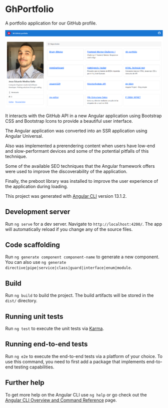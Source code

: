 # GhPortfolio

A portfolio application for our GitHub profile. 


![](src/assets/Screenshot.png)


It interacts with the GitHub API in a new Angular application using Bootstrap CSS and Bootstrap Icons to provide a beautiful user interface.

The Angular application was converted  into an SSR application using Angular Universal. 

Also was implemented a prerendering content when users have low-end and slow-performant devices and some of the potential pitfalls of this technique.

Some of the available SEO techniques that the Angular framework offers were used to improve the discoverability of the application. 

Finally, the preboot library was installed to improve the user experience of the application during loading.


This project was generated with [Angular CLI](https://github.com/angular/angular-cli) version 13.1.2.

## Development server

Run `ng serve` for a dev server. Navigate to `http://localhost:4200/`. The app will automatically reload if you change any of the source files.

## Code scaffolding

Run `ng generate component component-name` to generate a new component. You can also use `ng generate directive|pipe|service|class|guard|interface|enum|module`.

## Build

Run `ng build` to build the project. The build artifacts will be stored in the `dist/` directory.

## Running unit tests

Run `ng test` to execute the unit tests via [Karma](https://karma-runner.github.io).

## Running end-to-end tests

Run `ng e2e` to execute the end-to-end tests via a platform of your choice. To use this command, you need to first add a package that implements end-to-end testing capabilities.

## Further help

To get more help on the Angular CLI use `ng help` or go check out the [Angular CLI Overview and Command Reference](https://angular.io/cli) page.
